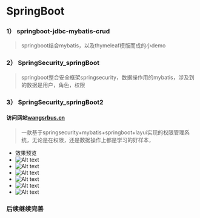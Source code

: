 # SpringBoot

 
###  1） springboot-jdbc-mybatis-crud 
 > springboot结合mybatis，以及thymeleaf模版而成的小demo

### 2） SpringSecurity_springBoot
> springboot整合安全框架springsecurity，数据操作用的mybatis，涉及到的数据是用户，角色，权限 
 
###  3） SpringSecurity_springBoot2

#### 访问网站[wangsrbus.cn](http://wangsrbus.cn) 

> 一款基于springsecurity+mybatis+springboot+layui实现的权限管理系统，无论是在权限，还是数据操作上都是学习的好样本，

- 效果预览
- ![Alt text](/images/1.png)
- ![Alt text](/images/2.png)
- ![Alt text](/images/3.png)
- ![Alt text](/images/4.png)
- ![Alt text](/images/5.png)
- ![Alt text](/images/6.png)

### 后续继续完善
